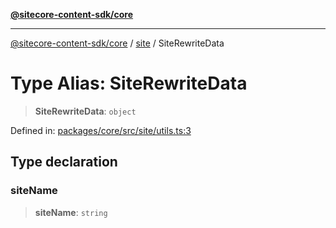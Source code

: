 [**@sitecore-content-sdk/core**](../../README.md)

***

[@sitecore-content-sdk/core](../../README.md) / [site](../README.md) / SiteRewriteData

# Type Alias: SiteRewriteData

> **SiteRewriteData**: `object`

Defined in: [packages/core/src/site/utils.ts:3](https://github.com/Sitecore/xmc-jss-dev/blob/3977926a625263337e3b7cdaaa92a610ea43e8f1/packages/core/src/site/utils.ts#L3)

## Type declaration

### siteName

> **siteName**: `string`
